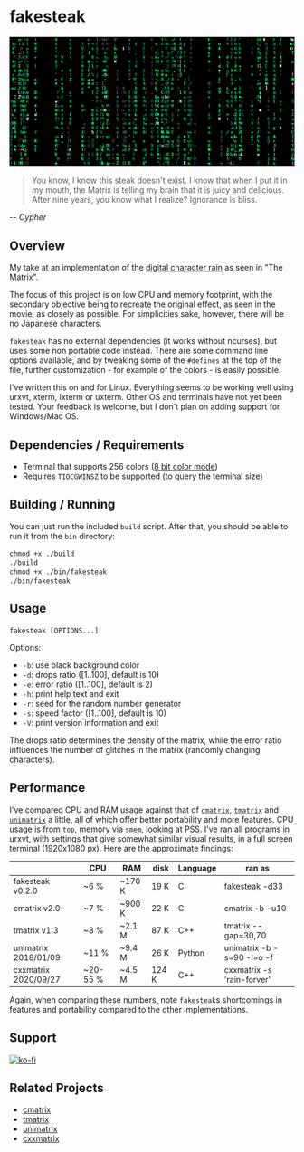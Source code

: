 # fakesteak 

![fakesteak](example2.png)

> You know, I know this steak doesn't exist. I know that when I put it in my mouth, the Matrix is telling my brain that it is juicy and delicious. After nine years, you know what I realize? Ignorance is bliss.

 -- _Cypher_

## Overview 

My take at an implementation of the [digital character rain](https://en.wikipedia.org/wiki/Matrix_digital_rain) as seen in "The Matrix". 

The focus of this project is on low CPU and memory footprint, with the secondary 
objective being to recreate the original effect, as seen in the movie, as closely 
as possible. For simplicities sake, however, there will be no Japanese characters. 

`fakesteak` has no external dependencies (it works without ncurses), but uses 
some non portable code instead. There are some command line options available, 
and by tweaking some of the `#defines` at the top of the file, further 
customization - for example of the colors - is easily possible.

I've written this on and for Linux. Everything seems to be working well using 
urxvt, xterm, lxterm or uxterm. Other OS and terminals have not yet been tested. 
Your feedback is welcome, but I don't plan on adding support for Windows/Mac OS. 

## Dependencies / Requirements

- Terminal that supports 256 colors ([8 bit color mode](https://en.wikipedia.org/wiki/ANSI_escape_code#8-bit))
- Requires `TIOCGWINSZ` to be supported (to query the terminal size)

## Building / Running

You can just run the included `build` script. After that, you should be able to run it from the `bin` directory:

    chmod +x ./build
    ./build
    chmod +x ./bin/fakesteak
    ./bin/fakesteak

## Usage

    fakesteak [OPTIONS...]

Options:

  - `-b`: use black background color
  - `-d`: drops ratio ([1..100], default is 10)
  - `-e`: error ratio ([1..100], default is 2)
  - `-h`: print help text and exit
  - `-r`: seed for the random number generator
  - `-s`: speed factor ([1..100], default is 10)
  - `-V`: print version information and exit

The drops ratio determines the density of the matrix, while the error ratio influences
the number of glitches in the matrix (randomly changing characters). 

## Performance

I've compared CPU and RAM usage against that of [`cmatrix`](https://github.com/abishekvashok/cmatrix), [`tmatrix`](https://github.com/M4444/TMatrix) and [`unimatrix`](https://github.com/will8211/unimatrix) a little, all of which offer better portability and more features. CPU usage is from `top`, memory via `smem`, looking at PSS. I've ran all programs in urxvt, with settings that give somewhat similar visual results, in a full screen terminal (1920x1080 px). Here are the approximate findings:

|                      | CPU      | RAM    | disk  | Language | ran as                     |
|----------------------|----------|--------|-------|----------|----------------------------|
| fakesteak v0.2.0     |     ~6 % | ~170 K |  19 K | C        | fakesteak -d33             |
|   cmatrix v2.0       |     ~7 % | ~900 K |  22 K | C        | cmatrix -b -u10            |
|   tmatrix v1.3       |     ~8 % | ~2.1 M |  87 K | C++      | tmatrix --gap=30,70        |
| unimatrix 2018/01/09 |    ~11 % | ~9.4 M |  26 K | Python   | unimatrix -b -s=90 -l=o -f |
| cxxmatrix 2020/09/27 | ~20-55 % | ~4.5 M | 124 K | C++      | cxxmatrix -s 'rain-forver' |

Again, when comparing these numbers, note `fakesteak`s shortcomings in features and portability compared to the other implementations.

## Support

[![ko-fi](https://www.ko-fi.com/img/githubbutton_sm.svg)](https://ko-fi.com/L3L22BUD8)

## Related Projects

- [cmatrix](https://github.com/abishekvashok/cmatrix)
- [tmatrix](https://github.com/M4444/TMatrix)
- [unimatrix](https://github.com/will8211/unimatrix)
- [cxxmatrix](https://github.com/akinomyoga/cxxmatrix)
